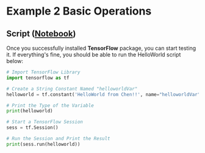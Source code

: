 # Example 2 Basic Operations

## Script ([Notebook](https://github.com/chenchen2015/TensorFlowLearning/blob/master/Notebooks/Exp1_1.ipynb))
Once you successfully installed **TensorFlow** package, you can start testing it. If everything's fine, you should be able to run the HelloWorld script below:
```python
# Import TensorFlow Library
import tensorflow as tf

# Create a String Constant Named "helloworldVar"
helloworld = tf.constant('HelloWorld from Chen!!', name="helloworldVar") 

# Print the Type of the Variable
print(helloworld)

# Start a TensorFlow Session
sess = tf.Session()

# Run the Session and Print the Result
print(sess.run(helloworld))
```
